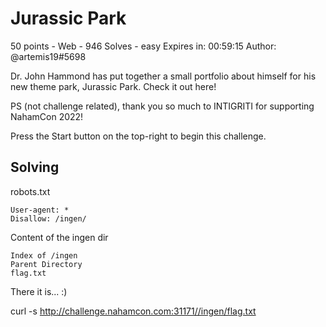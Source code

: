 # Jurassic Park
50 points - Web - 946 Solves - easy
Expires in: 00:59:15
Author: @artemis19#5698

Dr. John Hammond has put together a small portfolio about himself for his new theme park, Jurassic Park. Check it out here!

PS (not challenge related), thank you so much to INTIGRITI for supporting NahamCon 2022!

Press the Start button on the top-right to begin this challenge.

## Solving
robots.txt

```
User-agent: *
Disallow: /ingen/
```

Content of the ingen dir
```
Index of /ingen
Parent Directory
flag.txt
```

There it is... :)

curl -s http://challenge.nahamcon.com:31171//ingen/flag.txt
